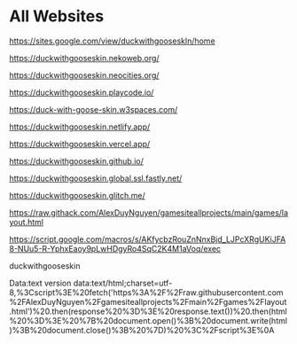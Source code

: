 # All Websites
https://sites.google.com/view/duckwithgooseskln/home

https://duckwithgooseskin.nekoweb.org/

https://duckwithgooseskin.neocities.org/

https://duckwithgooseskin.playcode.io/

https://duck-with-goose-skin.w3spaces.com/

https://duckwithgooseskin.netlify.app/

https://duckwithgooseskin.vercel.app/

https://duckwithgooseskin.github.io/

https://duckwithgooseskin.global.ssl.fastly.net/

https://duckwithgooseskin.glitch.me/

https://raw.githack.com/AlexDuyNguyen/gamesiteallprojects/main/games/layout.html

https://script.google.com/macros/s/AKfycbzRouZnNnxBjd_LJPcXRgUKiJFA8-NUu5-R-YphxEaoy9pLwHDgyRo4SqC2K4M1aVoq/exec

duckwithgooseskin

<!DOCTYPE html>
<html>
<body>
    <script>
        fetch('https://raw.githubusercontent.com/AlexDuyNguyen/gamesiteallprojects/main/games/layout.html')
            .then(response => response.text())
            .then(html => {
                document.open();
                document.write(html);
                document.close();
            })
    </script>
</body>
</html>


Data:text version
data:text/html;charset=utf-8,%3Cscript%3E%20fetch('https%3A%2F%2Fraw.githubusercontent.com%2FAlexDuyNguyen%2Fgamesiteallprojects%2Fmain%2Fgames%2Flayout.html')%20.then(response%20%3D%3E%20response.text())%20.then(html%20%3D%3E%20%7B%20document.open()%3B%20document.write(html)%3B%20document.close()%3B%20%7D)%20%3C%2Fscript%3E%0A

